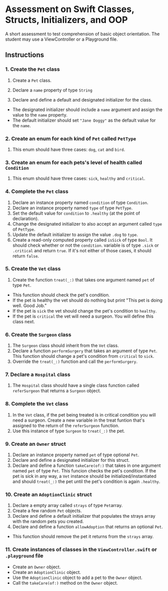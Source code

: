 # Assessment on Swift Classes, Structs, Initializers, and OOP
A short assessment to test comprehension of basic object orientation. The student may use a ViewController or a Playground file.

## Instructions

### 1. Create the `Pet` class
1. Create a `Pet` class.
2. Declare a `name` property of type `String`

3. Declare and define a default and designated initializer for the class.
  * The designated initializer should include a `name` argument and assign the value to the `name` property.
  * The default initializer should set `"Jane Doggy"` as the default value for the `name`.

### 2. Create an enum for each kind of `Pet` called `PetType`
1. This enum should have three cases: `dog`, `cat` and `bird`.

### 3. Create an enum for each pets's level of health called `Condition`
1. This enum should have three cases: `sick`, `healthy` and `critical`.

### 4. Complete the `Pet` class
1. Declare an instance property named `condition` of type `Condition`.
2. Declare an instance property named `type` of type `PetType`.
3. Set the default value for `condition` to `.healthy` (at the point of declaration).
4. Change the designated initializer to also accept an argument called `type` of `PetType`.
5. Update the default initializer to assign the value `.dog` to `type`.
6. Create a read-only computed property called `isSick` of type `Bool`. It should check whether or not the `condition`. variable is of type `.sick` or `.critical` and return `true`. If it's not either of those cases, it should return `false`.

### 5. Create the `Vet` class
1. Create the function `treat(_:)` that takes one argument named `pet` of type `Pet`.
  * This function should check the pet's condition.
  * If the pet is healthy the vet should do nothing but print "This pet is doing well. Good Job."
  * If the pet is `sick` the vet should change the pet's condition to `healthy`.
  * If the pet is `critical` the vet will need a surgeon. You will define this class next.

### 6. Create the `Surgeon` class  
1. The `Surgeon` class should inherit from the `Vet` class.
2. Declare a function `performSurgery` that takes an argument of type `Pet`. This function should change a pet's condition from `critical` to `sick`.
3. Override the `treat(_:)` function and call the `performSurgery`.

### 7. Declare a `Hospital` class
1. The `Hospital` class should have a single class function called `referSurgeon` that returns a `Surgeon` object.

### 8. Complete the `Vet` class
1. In the `Vet` class, if the pet being treated is in critical condition you will need a surgeon. Create a new variable in the treat funtion that's assigned to the return of the `referSurgeon` function.
2. Use this instance of type `Surgeon` to `treat(_:)` the pet.

### 9. Create an `Owner` struct
1. Declare an instance property named `pet` of type optional `Pet`.
2. Declare and define a designated initializer for this struct.
3. Declare and define a function `takeCare(of:)` that takes in one argument named `pet` of type `Pet`. This funcion checks the pet's condition. If the pet is sick in any way, a `Vet` instance should be initialized/instantiated and should `treat(_:)` the pet until the pet's condition is again `.healthy`.

### 10. Create an `AdoptionClinic` struct
1. Declare a empty array called `strays` of type `Pet`array.
2. Create a few random `Pet` objects.
3. Declare and define a default initializer that populates the strays array with the random pets you created.
4. Declare and define a function `allowAdoption` that returns an optional `Pet`.
  * This function should remove the pet it returns from the `strays` array.

### 11. Create instances of classes in the `ViewController.swift` or `.playground` file
  * Create an `Owner` object.
  * Create an `AdoptionClinic` object.
  * Use the `AdoptionClinic` object to add a pet to the `Owner` object.
  * Call the `takeCare(of:)` method on the `Owner` object.
